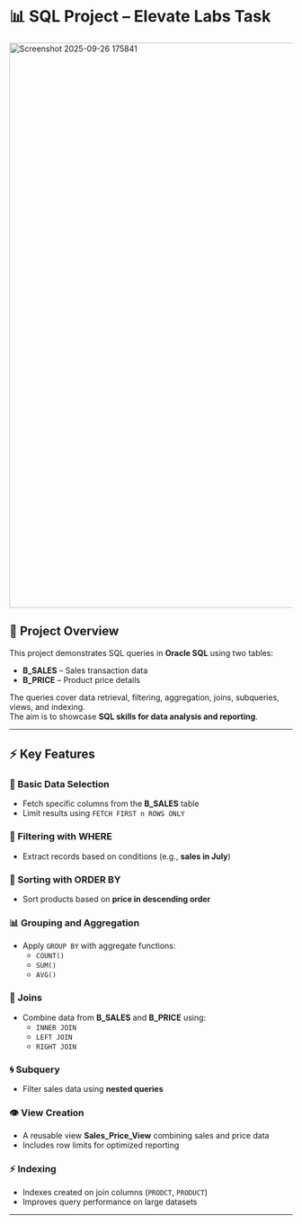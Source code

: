 # 📊 SQL Project – Elevate Labs Task

<img width="1919" height="1006" alt="Screenshot 2025-09-26 175841" src="https://github.com/user-attachments/assets/f35a895a-23c6-40dc-a864-9009bfd18e68" />


## 📌 Project Overview  
This project demonstrates SQL queries in **Oracle SQL** using two tables:  

- **B_SALES** – Sales transaction data  
- **B_PRICE** – Product price details  

The queries cover data retrieval, filtering, aggregation, joins, subqueries, views, and indexing.  
The aim is to showcase **SQL skills for data analysis and reporting**.  

---

## ⚡ Key Features  

### 🔎 Basic Data Selection  
- Fetch specific columns from the **B_SALES** table  
- Limit results using `FETCH FIRST n ROWS ONLY`  

### 🎯 Filtering with WHERE  
- Extract records based on conditions (e.g., **sales in July**)  

### 📑 Sorting with ORDER BY  
- Sort products based on **price in descending order**  

### 📊 Grouping and Aggregation  
- Apply `GROUP BY` with aggregate functions:  
  - `COUNT()`  
  - `SUM()`  
  - `AVG()`  

### 🔗 Joins  
- Combine data from **B_SALES** and **B_PRICE** using:  
  - `INNER JOIN`  
  - `LEFT JOIN`  
  - `RIGHT JOIN`  

### 🌀 Subquery  
- Filter sales data using **nested queries**  

### 👁️ View Creation  
- A reusable view **Sales_Price_View** combining sales and price data  
- Includes row limits for optimized reporting  

### ⚡ Indexing  
- Indexes created on join columns (`PRODCT`, `PRODUCT`)  
- Improves query performance on large datasets  

---


